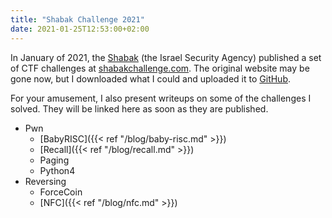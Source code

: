 ```yaml
---
title: "Shabak Challenge 2021"
date: 2021-01-25T12:53:00+02:00
---
```


In January of 2021, the [Shabak][Shabak] (the Israel Security Agency) published a set
of CTF challenges at [shabakchallenge.com](https://shabakchallenge.com/).
The original website may be gone now, but I downloaded what I could and uploaded it to
[GitHub][Archive].

For your amusement, I also present writeups on some of the challenges I solved.
They will be linked here as soon as they are published.

- Pwn
  - [BabyRISC]({{< ref "/blog/baby-risc.md" >}})
  - [Recall]({{< ref "/blog/recall.md" >}})
  - Paging
  - Python4
- Reversing
  - ForceCoin
  - [NFC]({{< ref "/blog/nfc.md" >}})


[Shabak]: https://en.wikipedia.org/wiki/Shin_Bet
    "Shin Bet - Wikipedia"

[Archive]: https://github.com/mbikovitsky/shabak-challenge-2021
    "Archive of the Shabak 2021 CTF challenges"
